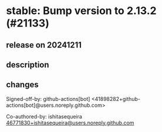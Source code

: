# stable: Bump version to 2.13.2 (#21133)

## release on 20241211

## description

## changes

Signed-off-by: github-actions[bot] <41898282+github-actions[bot]@users.noreply.github.com>

Co-authored-by: ishitasequeira <a href="mailto:46771830+ishitasequeira@users.noreply.github.com">46771830+ishitasequeira@users.noreply.github.com</a>

